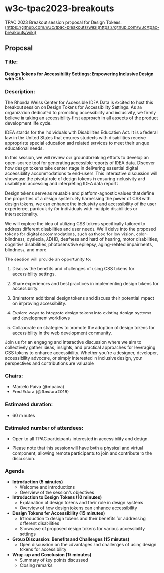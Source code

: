 # w3c-tpac2023-breakouts
TPAC 2023 Breakout session proposal for Design Tokens.
[https://github.com/w3c/tpac-breakouts/wiki](https://github.com/w3c/tpac-breakouts/wiki)

## Proposal

### Title:
#### Design Tokens for Accessibility Settings: Empowering Inclusive Design with CSS

### Description:  

The Rhonda Weiss Center for Accessible IDEA Data is excited to host this breakout session on Design Tokens for Accessibility Settings. As an organization dedicated to promoting accessibility and inclusivity, we firmly believe in taking an accessibility-first approach in all aspects of the product development life cycle.  

IDEA stands for the Individuals with Disabilities Education Act. It is a federal law in the United States that ensures students with disabilities receive appropriate special education and related services to meet their unique educational needs. 

In this session, we will review our groundbreaking efforts to develop an open-source tool for generating accessible reports of IDEA data. Discover how design tokens take center stage in delivering essential digital accessibility accommodations to end-users. This interactive discussion will showcase the pivotal role of design tokens in ensuring inclusivity and usability in accessing and interpreting IDEA data reports. 

Design tokens serve as reusable and platform-agnostic values that define the properties of a design system. By harnessing the power of CSS with design tokens, we can enhance the inclusivity and accessibility of the user experience, particularly for individuals with multiple disabilities or intersectionality. 

We will explore the idea of utilizing CSS tokens specifically tailored to address different disabilities and user needs. We'll delve into the proposed tokens for digital accommodations, such as those for low vision, color-blindness, dyslexia, ADHD, deafness and hard of hearing, motor disabilities, cognitive disabilities, photosensitive epilepsy, aging-related impairments, blindness, and more. 

The session will provide an opportunity to: 

1. Discuss the benefits and challenges of using CSS tokens for accessibility settings. 

2. Share experiences and best practices in implementing design tokens for accessibility. 

3. Brainstorm additional design tokens and discuss their potential impact on improving accessibility. 

4. Explore ways to integrate design tokens into existing design systems and development workflows. 

5. Collaborate on strategies to promote the adoption of design tokens for accessibility in the web development community. 

Join us for an engaging and interactive discussion where we aim to collectively gather ideas, insights, and practical approaches for leveraging CSS tokens to enhance accessibility. Whether you're a designer, developer, accessibility advocate, or simply interested in inclusive design, your perspectives and contributions are valuable. 

### Chairs: 
- Marcelo Paiva (@mpaiva) 
- Fred Edora (@fbedora2019) 

### Estimated duration: 
- 60 minutes 

### Estimated number of attendees: 
- Open to all TPAC participants interested in accessibility and design. 

- Please note that this session will have both a physical and virtual component, allowing remote participants to join and contribute to the discussion. 

### Agenda 

- __Introduction (5 minutes)__
  - Welcome and introductions 
  - Overview of the session's objectives
- __Introduction to Design Tokens (10 minutes)__ 
  - Explanation of design tokens and their role in design systems
  - Overview of how design tokens can enhance accessibility 
- __Design Tokens for Accessibility (15 minutes)__ 
  - Introduction to design tokens and their benefits for addressing different disabilities 
  - Showcase of proposed design tokens for various accessibility settings 
- __Group Discussion: Benefits and Challenges (15 minutes)__ 
  - Open discussion on the advantages and challenges of using design tokens for accessibility 
- __Wrap-up and Conclusion (15 minutes)__
  - Summary of key points discussed 
  - Closing remarks 

 